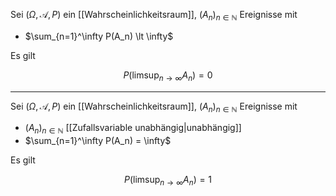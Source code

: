 Sei $(\Omega, \mathcal{A}, P)$ ein [[Wahrscheinlichkeitsraum]], $(A_n)_{n \in \mathbb{N}}$ Ereignisse mit
- $\sum_{n=1}^\infty P(A_n) \lt \infty$

Es gilt

$$
	P(\limsup_{n \to \infty} A_n) = 0
$$

---

Sei $(\Omega, \mathcal{A}, P)$ ein [[Wahrscheinlichkeitsraum]], $(A_n)_{n \in \mathbb{N}}$ Ereignisse mit
- $(A_n)_{n \in \mathbb{N}}$ [[Zufallsvariable unabhängig|unabhängig]]
- $\sum_{n=1}^\infty P(A_n) = \infty$

Es gilt

$$
	P(\limsup_{n \to \infty} A_n) = 1
$$